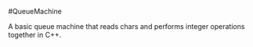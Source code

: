 #QueueMachine

A basic queue machine that reads chars and performs integer operations together in C++.